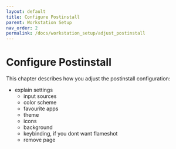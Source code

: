 ```yaml
---
layout: default
title: Configure Postinstall
parent: Workstation Setup
nav_order: 2
permalink: /docs/workstation_setup/adjust_postinstall
---
```


# Configure Postinstall

This chapter describes how you adjust the postinstall configuration:

- explain settings
  - input sources
  - color scheme
  - favourite apps
  - theme
  - icons
  - background
  - keybinding, if you dont want flameshot
  - remove page
